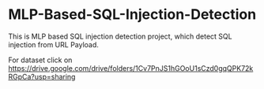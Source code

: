 # MLP-Based-SQL-Injection-Detection
This is MLP based SQL injection detection project, which detect SQL injection from URL Payload.

For dataset click on https://drive.google.com/drive/folders/1Cv7PnJS1hGOoU1sCzd0gqQPK72kRGpCa?usp=sharing
